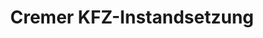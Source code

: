 ---
title: "Cremer KFZ-Instandsetzung"
url: /troisdorf/cremer-kfz-instandsetzung/
shop: Autowerkstatt
---